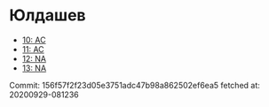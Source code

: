 # Юлдашев
- [10: AC](10.md)
- [11: AC](11.md)
- [12: NA](12.md)
- [13: NA](13.md)

Commit: 156f57f2f23d05e3751adc47b98a862502ef6ea5
 fetched at: 20200929-081236
